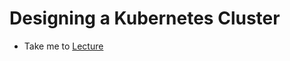 # Designing a Kubernetes Cluster

  - Take me to [Lecture](https://kodekloud.com/topic/design-a-kubernetes-cluster/)

  
